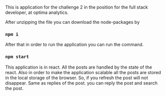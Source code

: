 This is application for the challenge 2 in the position for the full stack developer, at optima analytics.

After unzipping the file you can download the node-packages by

### `npm i`

After that in order to run the application you can run the command.

### `npm start`

This application is in react. All the posts are handled by the state of the react. Also in order to make the application scalable all the posts are stored in the local storage of the browser. So, if you refresh the post will not disappear. Same as replies of the post. you can reply the post and search the post.
